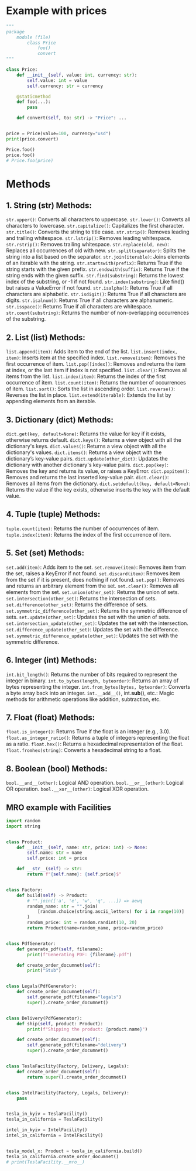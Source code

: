 # Example with prices

```python
"""
package
    module (file)
        class Price
            foo()
            convert
"""

class Price:
    def __init__(self, value: int, currency: str):
        self.value: int = value
        self.currency: str = currency

    @staticmethod
    def foo(...):
        pass

    def convert(self, to: str) -> "Price": ...


price = Price(value=100, currency="usd")
print(price.convert)

Price.foo()
price.foo()
# Price.foo(price)
```

# Methods

## 1. String (str) Methods:

`str.upper()`: Converts all characters to uppercase.
`str.lower()`: Converts all characters to lowercase.
`str.capitalize()`: Capitalizes the first character.
`str.title()`: Converts the string to title case.
`str.strip()`: Removes leading and trailing whitespace.
`str.lstrip()`: Removes leading whitespace.
`str.rstrip()`: Removes trailing whitespace.
`str.replace(old, new)`: Replaces all occurrences of old with new.
`str.split(separator)`: Splits the string into a list based on the separator.
`str.join(iterable)`: Joins elements of an iterable with the string.
`str.startswith(prefix)`: Returns True if the string starts with the given prefix.
`str.endswith(suffix)`: Returns True if the string ends with the given suffix.
`str.find(substring)`: Returns the lowest index of the substring, or -1 if not found.
`str.index(substring)`: Like find() but raises a ValueError if not found.
`str.isalpha()`: Returns True if all characters are alphabetic.
`str.isdigit()`: Returns True if all characters are digits.
`str.isalnum()`: Returns True if all characters are alphanumeric.
`str.isspace()`: Returns True if all characters are whitespace.
`str.count(substring)`: Returns the number of non-overlapping occurrences of the substring.

## 2. List (list) Methods:

`list.append(item)`: Adds item to the end of the list.
`list.insert(index, item)`: Inserts item at the specified index.
`list.remove(item)`: Removes the first occurrence of item.
`list.pop([index])`: Removes and returns the item at index, or the last item if index is not specified.
`list.clear()`: Removes all items from the list.
`list.index(item)`: Returns the index of the first occurrence of item.
`list.count(item)`: Returns the number of occurrences of item.
`list.sort()`: Sorts the list in ascending order.
`list.reverse()`: Reverses the list in place.
`list.extend(iterable)`: Extends the list by appending elements from an iterable.

## 3. Dictionary (dict) Methods:

`dict.get(key, default=None)`: Returns the value for key if it exists, otherwise returns default.
`dict.keys()`: Returns a view object with all the dictionary's keys.
`dict.values()`: Returns a view object with all the dictionary's values.
`dict.items()`: Returns a view object with the dictionary’s key-value pairs.
`dict.update(other_dict)`: Updates the dictionary with another dictionary's key-value pairs.
`dict.pop(key)`: Removes the key and returns its value, or raises a KeyError.
`dict.popitem()`: Removes and returns the last inserted key-value pair.
`dict.clear()`: Removes all items from the dictionary.
`dict.setdefault(key, default=None)`: Returns the value if the key exists, otherwise inserts the key with the default value.

## 4. Tuple (tuple) Methods:

`tuple.count(item)`: Returns the number of occurrences of item.
`tuple.index(item)`: Returns the index of the first occurrence of item.

## 5. Set (set) Methods:

`set.add(item)`: Adds item to the set.
`set.remove(item)`: Removes item from the set, raises a KeyError if not found.
`set.discard(item)`: Removes item from the set if it is present, does nothing if not found.
`set.pop()`: Removes and returns an arbitrary element from the set.
`set.clear()`: Removes all elements from the set.
`set.union(other_set)`: Returns the union of sets.
`set.intersection(other_set)`: Returns the intersection of sets.
`set.difference(other_set)`: Returns the difference of sets.
`set.symmetric_difference(other_set)`: Returns the symmetric difference of sets.
`set.update(other_set)`: Updates the set with the union of sets.
`set.intersection_update(other_set)`: Updates the set with the intersection.
`set.difference_update(other_set)`: Updates the set with the difference.
`set.symmetric_difference_update(other_set)`: Updates the set with the symmetric difference.

## 6. Integer (int) Methods:

`int.bit_length()`: Returns the number of bits required to represent the integer in binary.
`int.to_bytes(length, byteorder)`: Returns an array of bytes representing the integer.
`int.from_bytes(bytes, byteorder)`: Converts a byte array back into an integer.
`int.__add__()`, int.**sub**(), etc.: Magic methods for arithmetic operations like addition, subtraction, etc.

## 7. Float (float) Methods:

`float.is_integer()`: Returns True if the float is an integer (e.g., 3.0).
`float.as_integer_ratio()`: Returns a tuple of integers representing the float as a ratio.
`float.hex()`: Returns a hexadecimal representation of the float.
`float.fromhex(string)`: Converts a hexadecimal string to a float.

## 8. Boolean (bool) Methods:

`bool.__and__(other)`: Logical AND operation.
`bool.__or__(other)`: Logical OR operation.
`bool.__xor__(other)`: Logical XOR operation.

## MRO example with Facilities

```python
import random
import string


class Product:
    def __init__(self, name: str, price: int) -> None:
        self.name: str = name
        self.price: int = price

    def __str__(self) -> str:
        return f"{self.name}: {self.price}$"


class Factory:
    def build(self) -> Product:
        # "".join(['a', 'e', 'w', 'q', ...]) => aewq
        random_name: str = "".join(
            [random.choice(string.ascii_letters) for i in range(10)]
        )
        random_price: int = random.randint(10, 20)
        return Product(name=random_name, price=random_price)


class PdfGenerator:
    def generate_pdf(self, filename):
        print(f"Generating PDF: {filename}.pdf")

    def create_order_documnet(self):
        print("Stub")


class Legals(PdfGenerator):
    def create_order_documnet(self):
        self.generate_pdf(filename="legals")
        super().create_order_documnet()


class Delivery(PdfGenerator):
    def ship(self, product: Product):
        print(f"Shipping the product: {product.name}")

    def create_order_documnet(self):
        self.generate_pdf(filename="delivery")
        super().create_order_documnet()


class TeslaFacility(Factory, Delivery, Legals):
    def create_order_documnet(self):
        return super().create_order_documnet()


class IntelFacility(Factory, Legals, Delivery):
    pass


tesla_in_kyiv = TeslaFacility()
tesla_in_california = TeslaFacility()

intel_in_kyiv = IntelFacility()
intel_in_california = IntelFacility()


tesla_model_x: Product = tesla_in_california.build()
tesla_in_california.create_order_documnet()
# print(TeslaFacility.__mro__)
```
